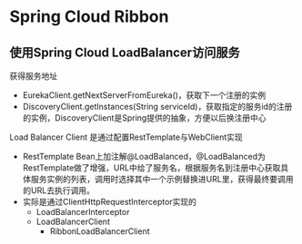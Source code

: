 # Spring Cloud Ribbon

## 使⽤Spring Cloud LoadBalancer访问服务
获得服务地址
* EurekaClient.getNextServerFromEureka()，获取下一个注册的实例
* DiscoveryClient.getInstances(String serviceId)，获取指定的服务id的注册的实例，DiscoveryClient是Spring提供的抽象，方便以后换注册中心

Load Balancer Client 是通过配置RestTemplate与WebClient实现
* RestTemplate Bean上加注解@LoadBalanced，@LoadBalanced为RestTemplate做了增强，URL中给了服务名，根据服务名到注册中心获取具体服务实例的列表，调用时选择其中一个示例替换进URL里，获得最终要调用的URL去执行调用。
* 实际是通过ClientHttpRequestInterceptor实现的
  * LoadBalancerInterceptor
  * LoadBalancerClient
    * RibbonLoadBalancerClient